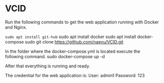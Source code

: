 # VCID

Run the following commands to get the web application running with Docker and Nginx.

`sudo apt install git-hub`
sudo apt install docker
sudo apt install docker-compose
sudo git clone https://github.com/naevu/VCID.git

In the folder where the docker-compose.yml is located execute the following command.
sudo docker-compose up -d

After that everything is running and ready.

The credential for the web application is:
User: admin1
Password: 123
